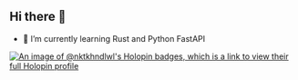 ## Hi there 👋
- 🌱 I’m currently learning Rust and Python FastAPI

[![An image of @nktkhndlwl's Holopin badges, which is a link to view their full Holopin profile](https://holopin.me/nktkhndlwl)](https://holopin.io/@nktkhndlwl)

<!--
**nktkhndlwl/nktkhndlwl** is a ✨ _special_ ✨ repository because its `README.md` (this file) appears on your GitHub profile.

Here are some ideas to get you started:

- 🔭 I’m currently working on ...
- 🌱 I’m currently learning ...
- 👯 I’m looking to collaborate on ...
- 🤔 I’m looking for help with ...
- 💬 Ask me about ...
- 📫 How to reach me: ...
- 😄 Pronouns: ...
- ⚡ Fun fact: ...
-->
